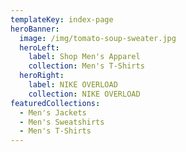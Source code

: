 ```yaml
---
templateKey: index-page
heroBanner:
  image: /img/tomato-soup-sweater.jpg
  heroLeft:
    label: Shop Men's Apparel
    collection: Men's T-Shirts
  heroRight:
    label: NIKE OVERLOAD
    collection: NIKE OVERLOAD
featuredCollections:
  - Men's Jackets
  - Men's Sweatshirts
  - Men's T-Shirts
---
```

